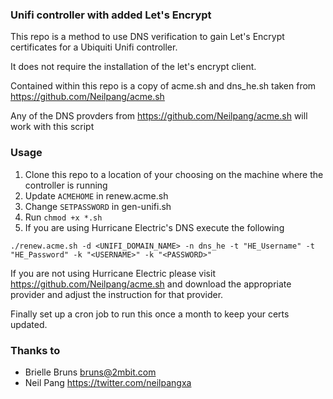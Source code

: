 ### Unifi controller with added Let's Encrypt

This repo is a method to use DNS verification to gain Let's Encrypt certificates for a Ubiquiti Unifi controller.

It does not require the installation of the let's encrypt client.

Contained within this repo is a copy of acme.sh and dns_he.sh taken from https://github.com/Neilpang/acme.sh

Any of the DNS provders from https://github.com/Neilpang/acme.sh will work with this script


### Usage

1. Clone this repo to a location of your choosing on the machine where the controller is running
1. Update `ACMEHOME` in renew.acme.sh
1. Change `SETPASSWORD` in gen-unifi.sh
1. Run `chmod +x *.sh`
1. If you are using Hurricane Electric's DNS execute the following

```aidl
./renew.acme.sh -d <UNIFI_DOMAIN_NAME> -n dns_he -t "HE_Username" -t "HE_Password" -k "<USERNAME>" -k "<PASSWORD>"
```

If you are not using Hurricane Electric please visit https://github.com/Neilpang/acme.sh and download the appropriate provider and adjust the instruction for that provider.

Finally set up a cron job to run this once a month to keep your certs updated.

### Thanks to

- Brielle Bruns <bruns@2mbit.com>
- Neil Pang <https://twitter.com/neilpangxa>

